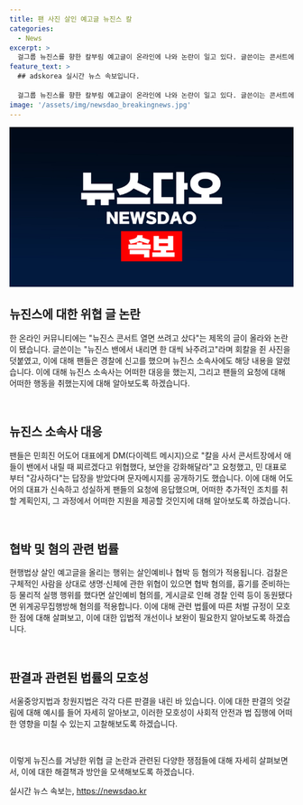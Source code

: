 ```yaml
---
title: 팬 사진 살인 예고글 뉴진스 칼
categories:
  - News
excerpt: >
  걸그룹 뉴진스를 향한 칼부림 예고글이 온라인에 나와 논란이 일고 있다. 글쓴이는 콘서트에서 멤버들을 살해할 의도로 했고, 팬들은 경찰과 소속사에 신고했다. 이와 관련하여 현행법상 살해 예고글을 올리는 행위는 살인예비나 협박 등 혐의가 적용되며, 이에 대한 판결은 모호한 상황이다. 논란의 연이어 계속되고 있는 상황에서, 뉴진스와 관련된 이슈에 대한 경각심이 요구된다. (단어 수: 118)
feature_text: >
  ## adskorea 실시간 뉴스 속보입니다.

  걸그룹 뉴진스를 향한 칼부림 예고글이 온라인에 나와 논란이 일고 있다. 글쓴이는 콘서트에서 멤버들을 살해할 의도로 했고, 팬들은 경찰과 소속사에 신고했다. 이와 관련하여 현행법상 살해 예고글을 올리는 행위는 살인예비나 협박 등 혐의가 적용되며, 이에 대한 판결은 모호한 상황이다. 논란의 연이어 계속되고 있는 상황에서, 뉴진스와 관련된 이슈에 대한 경각심이 요구된다. (단어 수: 118)
image: '/assets/img/newsdao_breakingnews.jpg'
---
```


<p><img src="/assets/img/newsdao_breakingnews.jpg" alt="adskorea 속보" /></p>

<h2 data-ke-size="size26">뉴진스에 대한 위협 글 논란</h2>

<p>한 온라인 커뮤니티에는 "뉴진스 콘서트 열면 쓰려고 샀다"는 제목의 글이 올라와 논란이 됐습니다. 글쓴이는 "뉴진스 밴에서 내리면 한 대씩 놔주려고"라며 회칼을 쥔 사진을 덧붙였고, 이에 대해 팬들은 경찰에 신고를 했으며 뉴진스 소속사에도 해당 내용을 알렸습니다. 이에 대해 뉴진스 소속사는 어떠한 대응을 했는지, 그리고 팬들의 요청에 대해 어떠한 행동을 취했는지에 대해 알아보도록 하겠습니다.</p>

<p data-ke-size="size16">&nbsp;</p>

<h2 data-ke-size="size24">뉴진스 소속사 대응</h2>

<p>팬들은 민희진 어도어 대표에게 DM(다이렉트 메시지)으로 "칼을 사서 콘서트장에서 애들이 밴에서 내릴 때 찌르겠다고 위협했다, 보안을 강화해달라"고 요청했고, 민 대표로부터 "감사하다"는 답장을 받았다며 문자메시지를 공개하기도 했습니다. 이에 대해 어도어의 대표가 신속하고 성실하게 팬들의 요청에 응답했으며, 어떠한 추가적인 조치를 취할 계획인지, 그 과정에서 어떠한 지원을 제공할 것인지에 대해 알아보도록 하겠습니다.</p>

<p data-ke-size="size16">&nbsp;</p>

<h2 data-ke-size="size24">협박 및 혐의 관련 법률</h2>

<p>현행법상 살인 예고글을 올리는 행위는 살인예비나 협박 등 혐의가 적용됩니다. 검찰은 구체적인 사람을 상대로 생명·신체에 관한 위협이 있으면 협박 혐의를, 흉기를 준비하는 등 물리적 실행 행위를 했다면 살인예비 혐의를, 게시글로 인해 경찰 인력 등이 동원됐다면 위계공무집행방해 혐의를 적용합니다. 이에 대해 관련 법률에 따른 처벌 규정이 모호한 점에 대해 살펴보고, 이에 대한 입법적 개선이나 보완이 필요한지 알아보도록 하겠습니다.</p>

<p data-ke-size="size16">&nbsp;</p>

<h2 data-ke-size="size24">판결과 관련된 법률의 모호성</h2>

<p>서울중앙지법과 창원지법은 각각 다른 판결을 내린 바 있습니다. 이에 대한 판결의 엇갈림에 대해 예시를 들어 자세히 알아보고, 이러한 모호성이 사회적 안전과 법 집행에 어떠한 영향을 미칠 수 있는지 고찰해보도록 하겠습니다.</p>

<p data-ke-size="size16">&nbsp;</p>

<p>이렇게 뉴진스를 겨냥한 위협 글 논란과 관련된 다양한 쟁점들에 대해 자세히 살펴보면서, 이에 대한 해결책과 방안을 모색해보도록 하겠습니다.</p>
실시간 뉴스 속보는, <a href="https://newsdao.kr" rel="dofollow">https://newsdao.kr</a>


